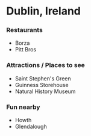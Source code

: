 # Dublin, Ireland

### Restaurants

- Borza
- Pitt Bros

### Attractions / Places to see

- Saint Stephen's Green
- Guinness Storehouse
- Natural History Museum

### Fun nearby

- Howth
- Glendalough

